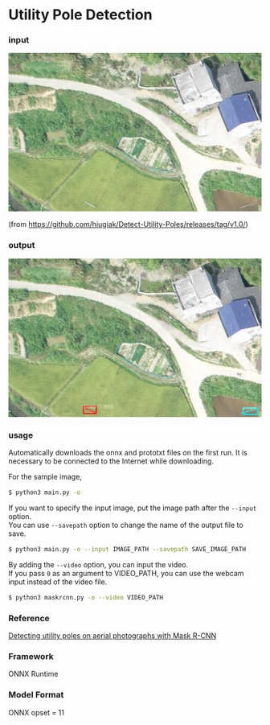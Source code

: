 # Utility Pole Detection

### input
![input image](48001.jpg)

(from https://github.com/hiugiak/Detect-Utility-Poles/releases/tag/v1.0/)

### output
![output_image](output.png)

### usage
Automatically downloads the onnx and prototxt files on the first run. It is necessary to be connected to the Internet while downloading.

For the sample image,
``` bash
$ python3 main.py -o
```

If you want to specify the input image, put the image path after the `--input` option.  
You can use `--savepath` option to change the name of the output file to save.
```bash
$ python3 main.py -o --input IMAGE_PATH --savepath SAVE_IMAGE_PATH
```

By adding the `--video` option, you can input the video.   
If you pass `0` as an argument to VIDEO_PATH, you can use the webcam input instead of the video file.
```bash
$ python3 maskrcnn.py -o --video VIDEO_PATH
```

### Reference

[Detecting utility poles on aerial photographs with Mask R-CNN](https://github.com/hiugiak/Detect-Utility-Poles)


### Framework
ONNX Runtime

### Model Format
ONNX opset = 11
